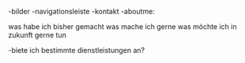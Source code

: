 -bilder
-navigationsleiste
-kontakt
-aboutme:

was habe ich bisher gemacht
was mache ich gerne 
was möchte ich in zukunft gerne tun

-biete ich bestimmte dienstleistungen an?
